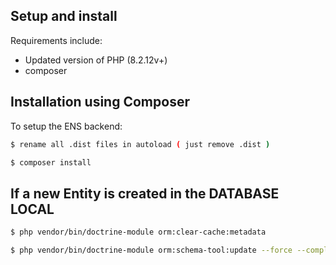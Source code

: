 ## Setup and install

Requirements include:
- Updated version of PHP (8.2.12v+)
- composer

## Installation using Composer

To setup the ENS backend:

```bash
$ rename all .dist files in autoload ( just remove .dist )
```

```bash
$ composer install
```

## If a new Entity is created in the DATABASE LOCAL

```bash
$ php vendor/bin/doctrine-module orm:clear-cache:metadata
```

```bash
$ php vendor/bin/doctrine-module orm:schema-tool:update --force --complete
```